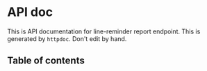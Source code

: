 # API doc

This is API documentation for line-reminder report endpoint. This is generated by `httpdoc`. Don't edit by hand.

## Table of contents




